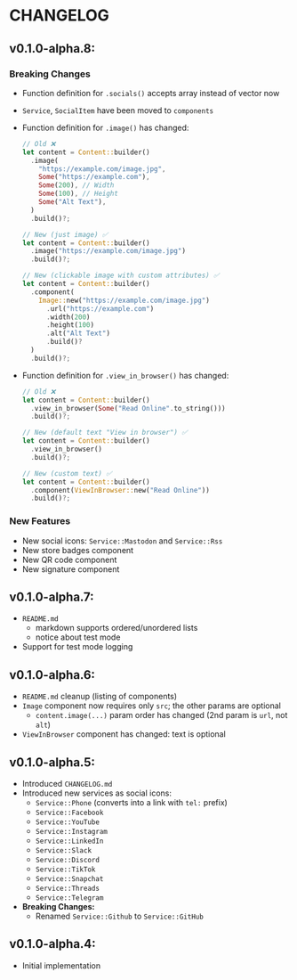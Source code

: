 # CHANGELOG

## v0.1.0-alpha.8:

### Breaking Changes
- Function definition for `.socials()` accepts array instead of vector now
- `Service`, `SocialItem` have been moved to `components`
- Function definition for `.image()` has changed:

  ```rust
  // Old ❌
  let content = Content::builder()
    .image(
      "https://example.com/image.jpg",
      Some("https://example.com"),
      Some(200), // Width
      Some(100), // Height
      Some("Alt Text"),
    )
    .build()?;
  
  // New (just image) ✅
  let content = Content::builder()
    .image("https://example.com/image.jpg")
    .build()?;
  
  // New (clickable image with custom attributes) ✅
  let content = Content::builder()
    .component(
      Image::new("https://example.com/image.jpg")
        .url("https://example.com")
        .width(200)
        .height(100)
        .alt("Alt Text")
        .build()?
    )
    .build()?;
  ```

- Function definition for `.view_in_browser()` has changed:

  ```rust
  // Old ❌
  let content = Content::builder()
    .view_in_browser(Some("Read Online".to_string()))
    .build()?;
  
  // New (default text "View in browser") ✅
  let content = Content::builder()
    .view_in_browser()
    .build()?;
  
  // New (custom text) ✅
  let content = Content::builder()
    .component(ViewInBrowser::new("Read Online"))
    .build()?;
  ```

### New Features

- New social icons: `Service::Mastodon` and `Service::Rss`
- New store badges component
- New QR code component
- New signature component

## v0.1.0-alpha.7:
- `README.md`
  - markdown supports ordered/unordered lists
  - notice about test mode
- Support for test mode logging

## v0.1.0-alpha.6:
- `README.md` cleanup (listing of components)
- `Image` component now requires only `src`; the other params are optional
  - `content.image(...)` param order has changed (2nd param is `url`, not `alt`)
- `ViewInBrowser` component has changed: text is optional

## v0.1.0-alpha.5:
- Introduced `CHANGELOG.md`
- Introduced new services as social icons:
  - `Service::Phone` (converts into a link with `tel:` prefix)
  - `Service::Facebook`
  - `Service::YouTube`
  - `Service::Instagram`
  - `Service::LinkedIn`
  - `Service::Slack`
  - `Service::Discord`
  - `Service::TikTok`
  - `Service::Snapchat`
  - `Service::Threads`
  - `Service::Telegram`
- **Breaking Changes:**
  - Renamed `Service::Github` to `Service::GitHub`

## v0.1.0-alpha.4:
- Initial implementation